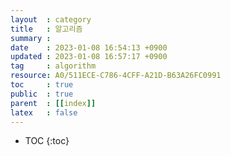 ```yaml
---
layout  : category
title   : 알고리즘
summary : 
date    : 2023-01-08 16:54:13 +0900
updated : 2023-01-08 16:57:17 +0900
tag     : algorithm
resource: A0/511ECE-C786-4CFF-A21D-B63A26FC0991
toc     : true
public  : true
parent  : [[index]]
latex   : false
---
```

* TOC
{:toc} 
